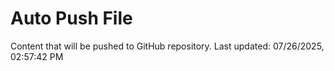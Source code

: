 # Auto Push File

Content that will be pushed to GitHub repository.
Last updated: 07/26/2025, 02:57:42 PM